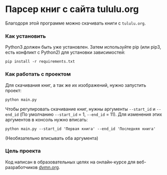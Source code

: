 # Парсер книг с сайта tululu.org

Благодоря этой программе можно скачивать книги с `tululu.org`.

### Как установить

Python3 должен быть уже установлен. Затем используйте pip (или pip3, есть конфликт с Python2) для установки зависимостей:
```
pip install -r requirements.txt
```

### Как работать с проектом

Для скачивания книг, а так же их изображений, нужно запустить проект:
```
python main.py
```

Чтобы регулировать скачивание книг, нужны аргументы `--start_id` и `--end_id` (По умолчанию `--start_id` = 1, `--end_id` = 11). Для изменения этих аргументов в консоль нужно вписать:
```
python main.py --start_id 'Первая книга' --end_id 'Последняя книга'
```
(Необязательно вписывать оба аргумента)

### Цель проекта

Код написан в образовательных целях на онлайн-курсе для веб-разработчиков [dvmn.org](https://dvmn.org/).